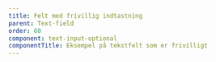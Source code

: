 ```yaml
---
title: Felt med frivillig indtastning
parent: Text-field
order: 60
component: text-input-optional
componentTitle: Eksempel på tekstfelt som er frivilligt
---
```

